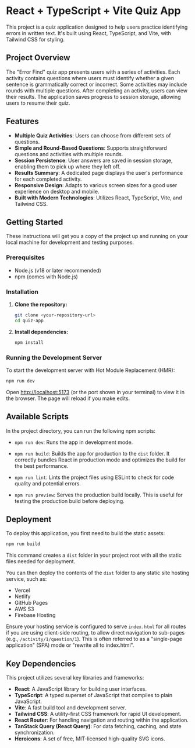 # React + TypeScript + Vite Quiz App

This project is a quiz application designed to help users practice identifying errors in written text. It's built using React, TypeScript, and Vite, with Tailwind CSS for styling.

## Project Overview

The "Error Find" quiz app presents users with a series of activities. Each activity contains questions where users must identify whether a given sentence is grammatically correct or incorrect. Some activities may include rounds with multiple questions. After completing an activity, users can view their results. The application saves progress to session storage, allowing users to resume their quiz.

## Features

-   **Multiple Quiz Activities**: Users can choose from different sets of questions.
-   **Simple and Round-Based Questions**: Supports straightforward questions and activities with multiple rounds.
-   **Session Persistence**: User answers are saved in session storage, enabling them to pick up where they left off.
-   **Results Summary**: A dedicated page displays the user's performance for each completed activity.
-   **Responsive Design**: Adapts to various screen sizes for a good user experience on desktop and mobile.
-   **Built with Modern Technologies**: Utilizes React, TypeScript, Vite, and Tailwind CSS.

## Getting Started

These instructions will get you a copy of the project up and running on your local machine for development and testing purposes.

### Prerequisites

-   Node.js (v18 or later recommended)
-   npm (comes with Node.js)

### Installation

1.  **Clone the repository:**
    ```bash
    git clone <your-repository-url>
    cd quiz-app
    ```

2.  **Install dependencies:**
    ```bash
    npm install
    ```

### Running the Development Server

To start the development server with Hot Module Replacement (HMR):

```bash
npm run dev
```

Open [http://localhost:5173](http://localhost:5173) (or the port shown in your terminal) to view it in the browser. The page will reload if you make edits.

## Available Scripts

In the project directory, you can run the following npm scripts:

-   `npm run dev`:
    Runs the app in development mode.

-   `npm run build`:
    Builds the app for production to the `dist` folder. It correctly bundles React in production mode and optimizes the build for the best performance.

-   `npm run lint`:
    Lints the project files using ESLint to check for code quality and potential errors.

-   `npm run preview`:
    Serves the production build locally. This is useful for testing the production build before deploying.

## Deployment

To deploy this application, you first need to build the static assets:

```bash
npm run build
```
This command creates a `dist` folder in your project root with all the static files needed for deployment.

You can then deploy the contents of the `dist` folder to any static site hosting service, such as:
- Vercel
- Netlify
- GitHub Pages
- AWS S3
- Firebase Hosting

Ensure your hosting service is configured to serve `index.html` for all routes if you are using client-side routing, to allow direct navigation to sub-pages (e.g., `/activity/1/question/1`). This is often referred to as a "single-page application" (SPA) mode or "rewrite all to index.html".

## Key Dependencies

This project utilizes several key libraries and frameworks:

-   **React**: A JavaScript library for building user interfaces.
-   **TypeScript**: A typed superset of JavaScript that compiles to plain JavaScript.
-   **Vite**: A fast build tool and development server.
-   **Tailwind CSS**: A utility-first CSS framework for rapid UI development.
-   **React Router**: For handling navigation and routing within the application.
-   **TanStack Query (React Query)**: For data fetching, caching, and state synchronization.
-   **Heroicons**: A set of free, MIT-licensed high-quality SVG icons.

